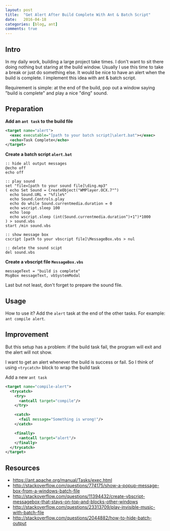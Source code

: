 ```yaml
---
layout: post
title:  "Get Alert After Build Complete With Ant & Batch Script"
date:   2016-04-18
categories: [blog, ant]
comments: true
---
```


## Intro
In my daily work, building a large project take times. I don't want to sit there doing nothing but staring at the build window. Usually I use this time to take a break or just do something else. It would be nice to have an alert when the build is complete. I implement this idea with ant & batch script.

Requirement is simple: at the end of the build, pop out a window saying "build is complete" and play a nice "ding" sound.

## Preparation
**Add an `ant task` to the build file**

~~~ xml
<target name="alert">
  <exec executable="[path to your batch script]\alert.bat"></exec>
  <echo>Task Complete</echo>
</target>
~~~

**Create a batch script `alert.bat`**

~~~ shell
:: hide all output messages
@echo off
echo off

:: play sound
set "file=[path to your sound file]\ding.mp3"
( echo Set Sound = CreateObject("WMPlayer.OCX.7"^)
  echo Sound.URL = "%file%"
  echo Sound.Controls.play
  echo do while Sound.currentmedia.duration = 0
  echo wscript.sleep 100
  echo loop
  echo wscript.sleep (int(Sound.currentmedia.duration^)+1^)*1000
) > sound.vbs
start /min sound.vbs

:: show message box
cscript [path to your vbscript file]\MessageBox.vbs > nul

:: delete the sound scipt
del sound.vbs
~~~

**Create a vbscript file `MessageBox.vbs`**

~~~
messageText = "build is complete"
MsgBox messageText, vbSystemModal
~~~

Last but not least, don't forget to prepare the sound file.

## Usage
How to use it? Add the `alert` task at the end of the other tasks. For example: `ant compile alert`.

## Improvement
But this setup has a problem: if the build task fail, the program will exit and the alert will not show.

I want to get an alert whenever the build is success or fail. So I think of using `<trycatch>` block to wrap the build task

Add a new `ant task`

~~~ xml
<target name="compile-alert">
  <trycatch>
    <try>
      <antcall target="compile"/>
    </try>

    <catch>
      <fail message="Something is wrong!"/>
    </catch>

    <finally>
      <antcall target="alert"/>
    </finally>
  </trycatch>
</target>
~~~

## Resources
- <https://ant.apache.org/manual/Tasks/exec.html>
- <http://stackoverflow.com/questions/774175/show-a-popup-message-box-from-a-windows-batch-file>
- <http://stackoverflow.com/questions/11394432/create-vbscript-messagebox-that-stays-on-top-and-blocks-other-windows>
- <http://stackoverflow.com/questions/23313709/play-invisible-music-with-batch-file>
- <http://stackoverflow.com/questions/2044882/how-to-hide-batch-output>
